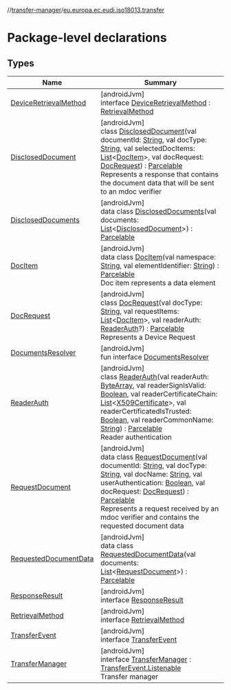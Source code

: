 //[transfer-manager](../../index.md)/[eu.europa.ec.eudi.iso18013.transfer](index.md)

# Package-level declarations

## Types

| Name | Summary |
|---|---|
| [DeviceRetrievalMethod](-device-retrieval-method/index.md) | [androidJvm]<br>interface [DeviceRetrievalMethod](-device-retrieval-method/index.md) : [RetrievalMethod](-retrieval-method/index.md) |
| [DisclosedDocument](-disclosed-document/index.md) | [androidJvm]<br>class [DisclosedDocument](-disclosed-document/index.md)(val documentId: [String](https://kotlinlang.org/api/latest/jvm/stdlib/kotlin/-string/index.html), val docType: [String](https://kotlinlang.org/api/latest/jvm/stdlib/kotlin/-string/index.html), val selectedDocItems: [List](https://kotlinlang.org/api/latest/jvm/stdlib/kotlin.collections/-list/index.html)&lt;[DocItem](-doc-item/index.md)&gt;, val docRequest: [DocRequest](-doc-request/index.md)) : [Parcelable](https://developer.android.com/reference/kotlin/android/os/Parcelable.html)<br>Represents a response that contains the document data that will be sent to an mdoc verifier |
| [DisclosedDocuments](-disclosed-documents/index.md) | [androidJvm]<br>data class [DisclosedDocuments](-disclosed-documents/index.md)(val documents: [List](https://kotlinlang.org/api/latest/jvm/stdlib/kotlin.collections/-list/index.html)&lt;[DisclosedDocument](-disclosed-document/index.md)&gt;) : [Parcelable](https://developer.android.com/reference/kotlin/android/os/Parcelable.html) |
| [DocItem](-doc-item/index.md) | [androidJvm]<br>data class [DocItem](-doc-item/index.md)(val namespace: [String](https://kotlinlang.org/api/latest/jvm/stdlib/kotlin/-string/index.html), val elementIdentifier: [String](https://kotlinlang.org/api/latest/jvm/stdlib/kotlin/-string/index.html)) : [Parcelable](https://developer.android.com/reference/kotlin/android/os/Parcelable.html)<br>Doc item represents a data element |
| [DocRequest](-doc-request/index.md) | [androidJvm]<br>class [DocRequest](-doc-request/index.md)(val docType: [String](https://kotlinlang.org/api/latest/jvm/stdlib/kotlin/-string/index.html), val requestItems: [List](https://kotlinlang.org/api/latest/jvm/stdlib/kotlin.collections/-list/index.html)&lt;[DocItem](-doc-item/index.md)&gt;, val readerAuth: [ReaderAuth](-reader-auth/index.md)?) : [Parcelable](https://developer.android.com/reference/kotlin/android/os/Parcelable.html)<br>Represents a Device Request |
| [DocumentsResolver](-documents-resolver/index.md) | [androidJvm]<br>fun interface [DocumentsResolver](-documents-resolver/index.md) |
| [ReaderAuth](-reader-auth/index.md) | [androidJvm]<br>class [ReaderAuth](-reader-auth/index.md)(val readerAuth: [ByteArray](https://kotlinlang.org/api/latest/jvm/stdlib/kotlin/-byte-array/index.html), val readerSignIsValid: [Boolean](https://kotlinlang.org/api/latest/jvm/stdlib/kotlin/-boolean/index.html), val readerCertificateChain: [List](https://kotlinlang.org/api/latest/jvm/stdlib/kotlin.collections/-list/index.html)&lt;[X509Certificate](https://developer.android.com/reference/kotlin/java/security/cert/X509Certificate.html)&gt;, val readerCertificatedIsTrusted: [Boolean](https://kotlinlang.org/api/latest/jvm/stdlib/kotlin/-boolean/index.html), val readerCommonName: [String](https://kotlinlang.org/api/latest/jvm/stdlib/kotlin/-string/index.html)) : [Parcelable](https://developer.android.com/reference/kotlin/android/os/Parcelable.html)<br>Reader authentication |
| [RequestDocument](-request-document/index.md) | [androidJvm]<br>data class [RequestDocument](-request-document/index.md)(val documentId: [String](https://kotlinlang.org/api/latest/jvm/stdlib/kotlin/-string/index.html), val docType: [String](https://kotlinlang.org/api/latest/jvm/stdlib/kotlin/-string/index.html), val docName: [String](https://kotlinlang.org/api/latest/jvm/stdlib/kotlin/-string/index.html), val userAuthentication: [Boolean](https://kotlinlang.org/api/latest/jvm/stdlib/kotlin/-boolean/index.html), val docRequest: [DocRequest](-doc-request/index.md)) : [Parcelable](https://developer.android.com/reference/kotlin/android/os/Parcelable.html)<br>Represents a request received by an mdoc verifier and contains the requested document data |
| [RequestedDocumentData](-requested-document-data/index.md) | [androidJvm]<br>data class [RequestedDocumentData](-requested-document-data/index.md)(val documents: [List](https://kotlinlang.org/api/latest/jvm/stdlib/kotlin.collections/-list/index.html)&lt;[RequestDocument](-request-document/index.md)&gt;) : [Parcelable](https://developer.android.com/reference/kotlin/android/os/Parcelable.html) |
| [ResponseResult](-response-result/index.md) | [androidJvm]<br>interface [ResponseResult](-response-result/index.md) |
| [RetrievalMethod](-retrieval-method/index.md) | [androidJvm]<br>interface [RetrievalMethod](-retrieval-method/index.md) |
| [TransferEvent](-transfer-event/index.md) | [androidJvm]<br>interface [TransferEvent](-transfer-event/index.md) |
| [TransferManager](-transfer-manager/index.md) | [androidJvm]<br>interface [TransferManager](-transfer-manager/index.md) : [TransferEvent.Listenable](-transfer-event/-listenable/index.md)<br>Transfer manager |
